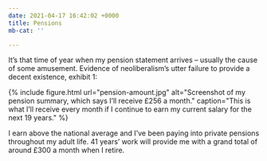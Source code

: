 ```yaml
---
date: 2021-04-17 16:42:02 +0000
title: Pensions
mb-cat: ''

---
```

It’s that time of year when my pension statement arrives – usually the cause of some amusement. Evidence of neoliberalism’s utter failure to provide a decent existence, exhibit 1:

{% include figure.html url="pension-amount.jpg" alt="Screenshot of my pension summary, which says I’ll receive £256 a month." caption="This is what I’ll receive every month if I continue to earn my current salary for the next 19 years." %}

I earn above the national average and I’ve been paying into private pensions throughout my adult life. 41 years’ work will provide me with a grand total of around £300 a month when I retire.